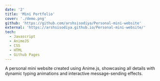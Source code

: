 ```yaml
---
date: '2'
title: 'Mini Portfolio'
cover: './demo.png'
github: 'https://github.com/arshsisodiya/Personal-mini-website'
external: 'https://arshsisodiya.github.io/Personal-mini-website/'
tech:
  - Javascript
  - AnimeJS
  - CSS
  - HTML
  - Github Pages
---
```


A personal mini website created using Anime.js, showcasing all details with dynamic typing animations and interactive message-sending effects.
